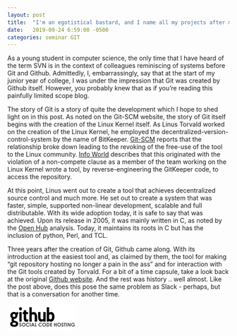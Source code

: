 ```yaml
---
layout: post
title:  "I'm an egotistical bastard, and I name all my projects after myself. First 'Linux', now 'Git' - Linus Torvald on naming Git"
date:   2019-09-24 6:59:00 -0500
categories: seminar GIT
---
```


As a young student in computer science, the only time that I have heard of the term SVN is in the context of colleagues reminiscing of systems before Git and Github. Admittedly, I, embarrassingly, say that at the start of my junior year of college, I was under the impression that Git was created by Github itself. However, you probably knew that as if you’re reading this painfully limited scope blog.

The story of Git is a story of quite the development which I hope to shed light on in this post. As noted on the Git-SCM website, the story of Git itself begins with the creation of the Linux Kernel itself. As Linus Torvald worked on the creation of the Linux Kernel, he employed the decentralized-version-control-system by the name of BitKeeper. [Git-SCM](https://git-scm.com/book/en/v2/Getting-Started-A-Short-History-of-Git) reports that the relationship broke down leading to the revoking of the free-use of the tool to the Linux community. [Info World](https://www.infoworld.com/article/2670360/linus-torvalds--bitkeeper-blunder.html) describes that this originated with the violation of a non-compete clause as a member of the team working on the Linux Kernel wrote a tool, by reverse-engineering the GitKeeper code, to access the repository.

At this point, Linus went out to create a tool that achieves decentralized source control and much more. He set out to create a system that was faster, simple, supported non-linear development, scalable and full distributable. With its wide adoption today, it is safe to say that was achieved. Upon its release in 2005, it was mainly written in C, as noted by the [Open Hub](https://www.openhub.net/p/git) analysis. Today, it maintains its roots in C but has the inclusion of python, Perl, and TCL.

Three years after the creation of Git, Github came along. With its introduction at the easiest tool and, as claimed by them, the tool for making “git repository hosting no longer a pain in the ass” and for interaction with the Git tools created by Torvald. For a bit of a time capsule, take a look back at the original [Github website](http://web.archive.org/web/20080705211438/http://github.com/). And the rest was history .. well almost. Like the post above, does this pose the same problem as Slack - perhaps, but that is a conversation for another time.


![architecture](/assets/github.png)
